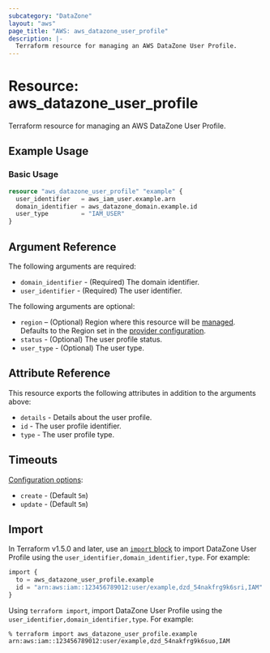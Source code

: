 ```yaml
---
subcategory: "DataZone"
layout: "aws"
page_title: "AWS: aws_datazone_user_profile"
description: |-
  Terraform resource for managing an AWS DataZone User Profile.
---
```


# Resource: aws_datazone_user_profile

Terraform resource for managing an AWS DataZone User Profile.

## Example Usage

### Basic Usage

```terraform
resource "aws_datazone_user_profile" "example" {
  user_identifier   = aws_iam_user.example.arn
  domain_identifier = aws_datazone_domain.example.id
  user_type         = "IAM_USER"
}
```

## Argument Reference

The following arguments are required:

* `domain_identifier` - (Required) The domain identifier.
* `user_identifier` - (Required) The user identifier.

The following arguments are optional:

* `region` – (Optional) Region where this resource will be [managed](https://docs.aws.amazon.com/general/latest/gr/rande.html#regional-endpoints). Defaults to the Region set in the [provider configuration](https://registry.terraform.io/providers/hashicorp/aws/latest/docs#aws-configuration-reference).
* `status` - (Optional) The user profile status.
* `user_type` - (Optional) The user type.

## Attribute Reference

This resource exports the following attributes in addition to the arguments above:

* `details` - Details about the user profile.
* `id` - The user profile identifier.
* `type` - The user profile type.

## Timeouts

[Configuration options](https://developer.hashicorp.com/terraform/language/resources/syntax#operation-timeouts):

* `create` - (Default `5m`)
* `update` - (Default `5m`)

## Import

In Terraform v1.5.0 and later, use an [`import` block](https://developer.hashicorp.com/terraform/language/import) to import DataZone User Profile using the `user_identifier,domain_identifier,type`. For example:

```terraform
import {
  to = aws_datazone_user_profile.example
  id = "arn:aws:iam::123456789012:user/example,dzd_54nakfrg9k6sri,IAM"
}
```

Using `terraform import`, import DataZone User Profile using the `user_identifier,domain_identifier,type`. For example:

```console
% terraform import aws_datazone_user_profile.example arn:aws:iam::123456789012:user/example,dzd_54nakfrg9k6suo,IAM
```
